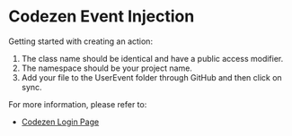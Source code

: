 # Codezen Event Injection

Getting started with creating an action:

1. The class name should be identical and have a public access modifier.
2. The namespace should be your project name.
3. Add your file to the UserEvent folder through GitHub and then click on sync. 

For more information, please refer to: 
- [Codezen Login Page](https://devcodezen.easycliniconline.com/login)
